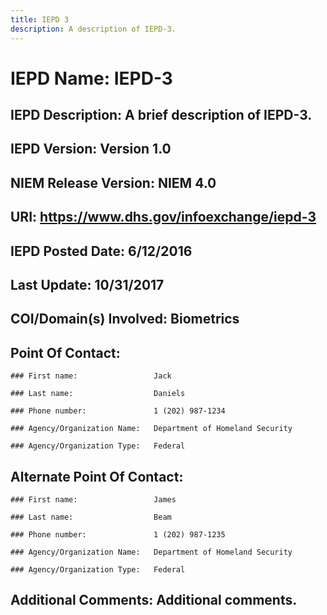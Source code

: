 ```yaml
---
title: IEPD 3
description: A description of IEPD-3.
---
```


# **IEPD Name:**                    IEPD-3

## **IEPD Description:**            A brief description of IEPD-3.

## **IEPD Version:**                Version 1.0

## **NIEM Release Version:**        NIEM 4.0

## **URI:**                         https://www.dhs.gov/infoexchange/iepd-3

## **IEPD Posted Date:**            6/12/2016

## **Last Update:**                 10/31/2017

## **COI/Domain(s) Involved:**      Biometrics

## **Point Of Contact:**

    ### First name:                 Jack 

    ### Last name:                  Daniels

    ### Phone number:               1 (202) 987-1234

    ### Agency/Organization Name:   Department of Homeland Security

    ### Agency/Organization Type:   Federal

## **Alternate Point Of Contact:** 

    ### First name:                 James

    ### Last name:                  Beam

    ### Phone number:               1 (202) 987-1235

    ### Agency/Organization Name:   Department of Homeland Security

    ### Agency/Organization Type:   Federal

## **Additional Comments:**  Additional comments.